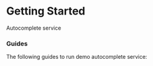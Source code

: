 # Getting Started

Autocomplete service 

### Guides
The following guides to run demo autocomplete service:


